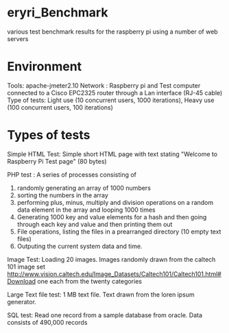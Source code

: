 eryri_Benchmark
===============

various test benchmark results for the raspberry pi using a number of web servers

Environment
==================
Tools: apache-jmeter2.10
Network : Raspberry pi and Test computer connected to a Cisco EPC2325 router through a Lan interface (RJ-45 cable)
Type of tests: Light use (10 concurrent users, 1000 iterations), Heavy use (100 concurrent users, 100 iterations)

Types of tests
===================
Simple HTML Test: Simple short HTML page with text stating "Welcome to Raspberry Pi Test page" (80 bytes) 

PHP test : A series of processes consisting of 
1. randomly generating an array of 1000 numbers 
2. sorting the numbers in the array
3. performing plus, minus, multiply and division operations on a random data element in the array and looping 1000 times
4. Generating 1000 key and value elements for a hash and then going through each key and value and then  printing them out
5. File operations, listing the files in a prearranged directory (10 empty text files)
6. Outputing the current system data and time.

Image Test: Loading 20 images. Images randomly drawn from the caltech 101 image set http://www.vision.caltech.edu/Image_Datasets/Caltech101/Caltech101.html#Download one each from the twenty categories

Large Text file test: 1 MB text file. Text drawn from the loren ipsum generator.

SQL test: Read one record from a sample database from oracle. Data consists of 490,000 records
